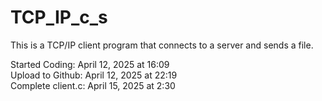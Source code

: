 # TCP_IP_c_s
This is a TCP/IP client program that connects to a server and sends a file.

Started Coding: April 12, 2025 at 16:09  
Upload to Github: April 12, 2025 at 22:19  
Complete client.c: April 15, 2025 at 2:30  
